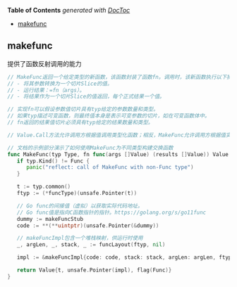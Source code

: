 <!-- START doctoc generated TOC please keep comment here to allow auto update -->
<!-- DON'T EDIT THIS SECTION, INSTEAD RE-RUN doctoc TO UPDATE -->
**Table of Contents**  *generated with [DocToc](https://github.com/thlorenz/doctoc)*

- [makefunc](#makefunc)

<!-- END doctoc generated TOC please keep comment here to allow auto update -->

## makefunc

提供了函数反射调用的能力

```go
// MakeFunc返回一个给定类型的新函数，该函数封装了函数fn。调用时，该新函数执行以下操作：
// - 将其参数转换为一个切片Slice的值。
// - 运行结果：=fn（args）。
// - 将结果作为一个切片Slice的值返回，每个正式结果一个值。

// 实现fn可以假设参数值切片具有typ给定的参数数量和类型。
// 如果typ描述可变函数，则最终值本身是表示可变参数的切片，如在可变函数体中。
// fn返回的结果值切片必须具有typ给定的结果数量和类型。

// Value.Call方法允许调用方根据值调用类型化函数；相反，MakeFunc允许调用方根据值实现类型化函数。

// 文档的示例部分演示了如何使用MakeFunc为不同类型构建交换函数
func MakeFunc(typ Type, fn func(args []Value) (results []Value)) Value {
   if typ.Kind() != Func {
      panic("reflect: call of MakeFunc with non-Func type")
   }

   t := typ.common()
   ftyp := (*funcType)(unsafe.Pointer(t))

   // Go func的间接值（虚拟）以获取实际代码地址。
   // Go func值是指向C函数指针的指针。https://golang.org/s/go11func
   dummy := makeFuncStub
   code := **(**uintptr)(unsafe.Pointer(&dummy))

   // makeFuncImpl包含一个堆栈映射，供运行时使用
   _, argLen, _, stack, _ := funcLayout(ftyp, nil)

   impl := &makeFuncImpl{code: code, stack: stack, argLen: argLen, ftyp: ftyp, fn: fn}

   return Value{t, unsafe.Pointer(impl), flag(Func)}
}
```
